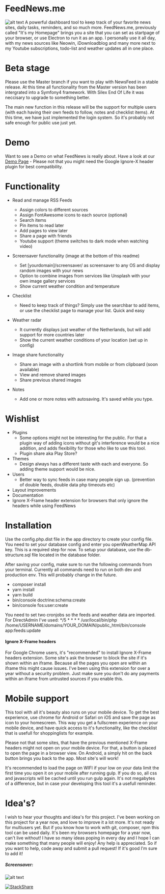 #  FeedNews.me
![alt text](https://pvd.onl/oy59sb.jpg)
A powerful dashboard tool to keep track of your favorite news sites, daily tasks, reminders, and so much more. FeedNews.me, previously called "It's my Homepage" brings you a site that you can set as startpage of your browser, or use Electron to run it as an app. I personally use it all day, with my news sources like Neowin, iDownloadblog and many more next to my Youtube subscriptions, todo-list and weather updates all in one place.

# Beta stage
Please use the Master branch if you want to play with NewsFeed in a stable release. At this time all functionality from the Master version has been intergrated into a Symfony4 framework. With Silex End Of Life it was neccisary to upgrade to something better. 

The main new function in this release will be the support for multiple users (with each having their own feeds to follow, notes and checklist items). At this time, we have just implemented the login system. So it's probably not safe enough for public use just yet. 

# Demo
Want to see a Demo on what FeedNews is really about. Have a look at our [Demo Page](http://demo.feednews.me) - Please not that you might need the Google Ignore-X header plugin for best compatibility. 

# Functionality
- Read and manage RSS Feeds
    - Assign colors to different sources
    - Assign FontAwesome icons to each source (optional)
    - Search items
    - Pin items to read later
    - Add pages to view later
    - Share a page with friends
    - Youtube support (theme switches to dark mode when watching video)
    
- Screensaver functionality (image at the bottom of this readme)
    - Set [yourdomain]/screensaver/ as screensaver to any OS and display random images with your news
    - Option to combine images from services like Unsplash with your own image gallery services
    - Show current weather condition and temperature
    
- Checklist
    - Need to keep track of things? Simply use the searchbar to add items, or use the checklist page to manage your list. Quick and easy
    
- Weather radar
    - It currently displays just weather of the Netherlands, but  will add support for more countries later
    - Show the current weather conditions of your location (set up in config)
    
- Image share functionality
    - Share an image with a shortlink from mobile or from clipboard (soon available)
    - View and remove shared images
    - Share previous shared images
    
- Notes
    - Add one or more notes with autosaving. It's saved while you type.
    
    
# Wishlist
- Plugins
    - Some options might not be interesting for the public. For that a plugin way of adding icons without git's interference would be a nice addition, and adds flexibility for those who like to use this tool.
    - Plugin share aka Play Store?
- Themes
    - Design always has a different taste with each and everyone. So adding theme support would be nice.
- Users
    - Better way to sync feeds in case many people sign up. (prevention of double feeds, double data php timeouts etc)
- Layout improvements
- Documentation
- Ignore X-Frame header extension for browsers that only ignore the headers while using FeedNews

# Installation
Use the config.php.dist file in the app directory to create your config file. You need to set your database config and enter you openWeatherMap API key. This is a required step for now. To setup your database, use the db-structure.sql file located in the database folder.

After saving your config, make sure to run the following commands from your terminal. Currently all commands need to run on both dev and production env. This will probably change in the future.

- composer install
- yarn install
- yarn build
- bin/console doctrine:schema:create
- bin/console fos:user:create

You need to set two cronjobs so the feeds and weather data are imported. For DirectAdmin I've used:
*/5	*	*	*	*	/usr/local/bin/php /home/USERNAME/domains/YOUR_DOMAIN/public_html/bin/console app:feeds:update

#### Ignore X-Frame headers
For Google Chrome users, it's "recommended" to install Ignore X-Frame headers extension. Some site's ask the browser to block the site if it's shown within an iframe. Because all the pages you open are within an iframe this might cause issues. I've been using this extension for over a year without a security problem. Just make sure you don't do any payments within an iframe from untrusted sources if you enable this.

# Mobile support
This tool with all it's beauty also runs on your mobile device. To get the best experience, use chrome for Android or Safari on iOS and save the page as icon to your homescreen. This way you get a fullscreen experience on your mobile device, and have quick access to it's functionality, like the checklist that is usefull for shoppinglists for example.

Please not that some sites, that have the previous mentioned X-Frame headers might not open on your mobile device. For that, a button is placed to open the page in a browser view. On Android, a simply hit on the back button brings you back to the app. Most site's will work!

It's recommended to load the page on WIFI if your low on your data limit the first time you open it on your mobile after running gulp. If you do so, all css and javascripts will be cached until you run gulp again. It's not megabytes of a difference, but in case your developing this tool it's a usefull reminder.

# Idea's?
I wish to hear your thoughts and idea's for this project. I've been working on this project for a year now, and love to improve it a lot more. It's not ready for multiusers yet. But if you know how to work with git, composer, npm this tool can be used daily. It's been my browsers homepage for a year now, can't live without! I have so many ideas poping in every day and I hope I can make something that many people will enjoy! Any help is appreciated. So if you want to help, code away and submit a pull request! If it's good I'm sure to add it!


##### Screensaver:
![alt text](https://pvd.onl/oy59zz.jpg)



[![StackShare](https://img.shields.io/badge/tech-stack-0690fa.svg?style=flat)](https://stackshare.io/webstylecenter/homepage)
